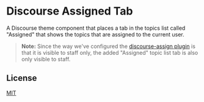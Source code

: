 # Discourse Assigned Tab

A Discourse theme component that places a tab in the topics list called "Assigned" that shows the topics that are assigned to the current user.

> **Note:** Since the way we've configured the [discourse-assign plugin][discourse-assign] is that it is visible to staff only, the added "Assigned" topic list tab is also only visible to staff.

[discourse-assign]: https://meta.discourse.org/t/discourse-assign/58044

## License

[MIT](LICENSE.md)
